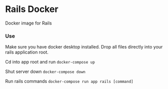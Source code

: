 # Rails Docker
Docker image for Rails

### Use
Make sure you have docker desktop installed. Drop all files directly into your rails application root.

Cd into app root and run
`docker-compose up`

Shut server down
`docker-compose down`

Run rails commands
`docker-compose run app rails [command]`




